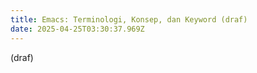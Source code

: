 ```yaml
---
title: Emacs: Terminologi, Konsep, dan Keyword (draf)
date: 2025-04-25T03:30:37.969Z
---
```


(draf)